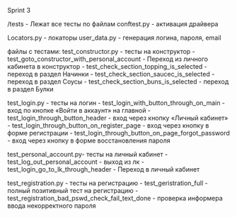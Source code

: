 Sprint 3

/tests - Лежат все тесты по файлам
conftest.py - активация драйвера

Locators.py - локаторы
user_data.py - генерация логина, пароля, email 

файлы с тестами:
test_constructor.py     - тесты на конструктор
    - test_goto_constructor_with_personal_account - Переход из личного кабинета в конструктор
    - test_check_section_topping_is_selected - переход в раздел Начинки
    - test_check_section_saucec_is_selected - переход в раздел Соусы
    - test_check_section_buns_is_selected - переход в раздел Булки

test_login.py           - тесты на логин
    - test_login_with_button_through_on_main - вход по кнопке «Войти в аккаунт» на главной 
    - test_login_through_button_header - вход через кнопку «Личный кабинет»
    - test_login_through_button_on_register_page - вход через кнопку в форме регистрации
    - test_login_through_button_on_page_forgot_password - вход через кнопку в форме восстановления пароля

test_personal_account.py- тесты на личный кабинет
    - test_log_out_personal_account - выход из лк
    - test_login_go_to_lk_through_header - Переход в личный кабинет

test_registration.py    - тесты на регистрацию
    - test_geristration_full - полный позитивный тест на регистрацию
    - test_registration_bad_pswd_check_fail_text_done - проверка информера ввода некорректного пароля

 
